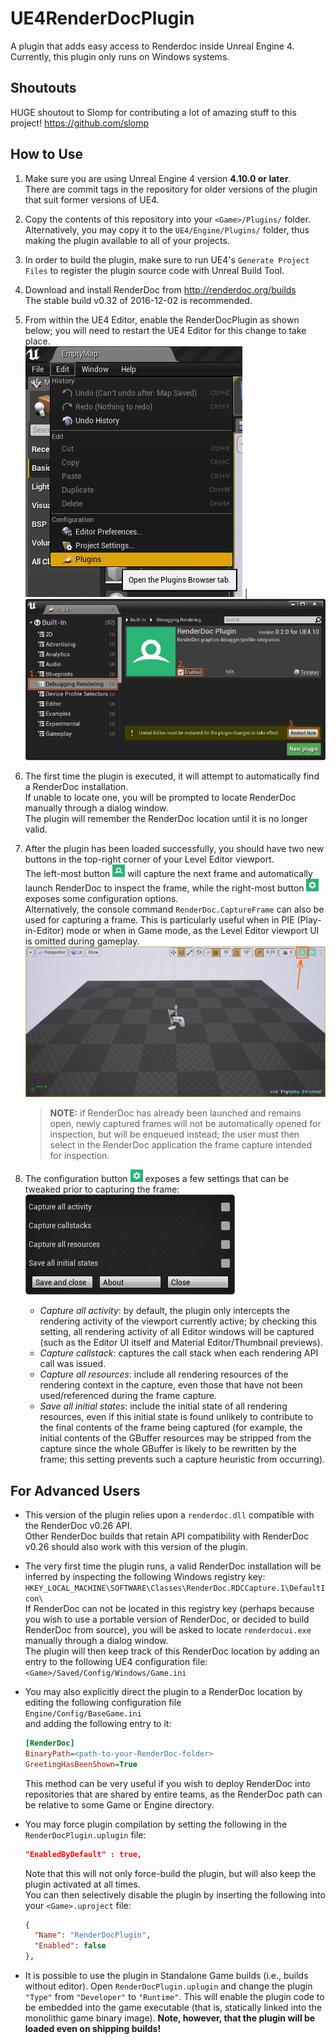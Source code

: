 UE4RenderDocPlugin
==================

A plugin that adds easy access to Renderdoc inside Unreal Engine 4.  
Currently, this plugin only runs on Windows systems.

Shoutouts
----------

HUGE shoutout to Slomp for contributing a lot of amazing stuff to this project!
https://github.com/slomp

How to Use
----------

1. Make sure you are using Unreal Engine 4 version **4.10.0 or later**.  
   There are commit tags in the repository for older versions of the plugin that suit former versions of UE4.

2. Copy the contents of this repository into your `<Game>/Plugins/` folder.  
   Alternatively, you may copy it to the `UE4/Engine/Plugins/` folder, thus making the plugin available to all of your projects.

3. In order to build the plugin, make sure to run UE4's `Generate Project Files` to register the plugin source code with Unreal Build Tool.

4. Download and install RenderDoc from http://renderdoc.org/builds  
   The stable build v0.32 of 2016-12-02 is recommended.

5. From within the UE4 Editor, enable the RenderDocPlugin as shown below; you will need to restart the UE4 Editor for this change to take place.  
   ![](doc/img/howto-plugin_menu.jpg) | ![](doc/img/howto-enable.jpg)

6. The first time the plugin is executed, it will attempt to automatically find a RenderDoc installation.  
   If unable to locate one, you will be prompted to locate RenderDoc manually through a dialog window.  
   The plugin will remember the RenderDoc location until it is no longer valid.

7. After the plugin has been loaded successfully, you should have two new buttons in the top-right corner of your Level Editor viewport.  
The left-most button ![](RenderDocPlugin/Resources/Icon20.png) will capture the next frame and automatically launch RenderDoc to inspect the frame, while the right-most button ![](RenderDocPlugin/Resources/SettingsIcon20.png) exposes some configuration options.  
Alternatively, the console command `RenderDoc.CaptureFrame` can also be used for capturing a frame. This is particularly useful when in PIE (Play-in-Editor) mode or when in Game mode, as the Level Editor viewport UI is omitted during gameplay.  
   ![](doc/img/howto-capture.jpg)  
   > **NOTE:** if RenderDoc has already been launched and remains open, newly captured frames will not be automatically opened for inspection, but will be enqueued instead; the user must then select in the RenderDoc application the frame capture intended for inspection.  

8. The configuration button ![](RenderDocPlugin/Resources/SettingsIcon20.png) exposes a few settings that can be tweaked prior to capturing the frame:  
![](doc/img/howto-settings.jpg)
   * _Capture all activity_: by default, the plugin only intercepts the rendering activity of the viewport currently active; by checking this setting, all rendering activity of all Editor windows will be captured (such as the Editor UI itself and Material Editor/Thumbnail previews).
   * _Capture callstack_: captures the call stack when each rendering API call was issued.
   * _Capture all resources_: include all rendering resources of the rendering context in the capture, even those that have not been used/referenced during the frame capture.
   * _Save all initial states_: include the initial state of all rendering resources, even if this initial state is found unlikely to contribute to the final contents of the frame being captured (for example, the initial contents of the GBuffer resources may be stripped from the capture since the whole GBuffer is likely to be rewritten by the frame; this setting prevents such a capture heuristic from occurring).


For Advanced Users
------------------

* This version of the plugin relies upon a `renderdoc.dll` compatible with the RenderDoc v0.26 API.  
  Other RenderDoc builds that retain API compatibility with RenderDoc v0.26 should also work with this version of the plugin.

* The very first time the plugin runs, a valid RenderDoc installation will be inferred by inspecting the following Windows registry key:  
  `HKEY_LOCAL_MACHINE\SOFTWARE\Classes\RenderDoc.RDCCapture.1\DefaultIcon\`  
If RenderDoc can not be located in this registry key (perhaps because you wish to use a portable version of RenderDoc, or decided to build RenderDoc from source), you will be asked to locate `renderdocui.exe` manually through a dialog window.  
The plugin will then keep track of this RenderDoc location by adding an entry to the following UE4 configuration file:  
  `<Game>/Saved/Config/Windows/Game.ini`

* You may also explicitly direct the plugin to a RenderDoc location by editing the following configuration file  
  `Engine/Config/BaseGame.ini`  
  and adding the following entry to it:  
  ````ini
  [RenderDoc]
  BinaryPath=<path-to-your-RenderDoc-folder>
  GreetingHasBeenShown=True
  ````
  This method can be very useful if you wish to deploy RenderDoc into repositories that are shared by entire teams, as the RenderDoc path can be relative to some Game or Engine directory.

* You may force plugin compilation by setting the following in the `RenderDocPlugin.uplugin` file:
  ```json
  "EnabledByDefault" : true,
  ```
  Note that this will not only force-build the plugin, but will also keep the plugin activated at all times.  
  You can then selectively disable the plugin by inserting the following into your `<Game>.uproject` file:
  ```json
  {
    "Name": "RenderDocPlugin",
    "Enabled": false
  },
  ```

* It is possible to use the plugin in Standalone Game builds (i.e., builds without editor). Open `RenderDocPlugin.uplugin` and change the plugin `"Type"` from `"Developer"` to `"Runtime"`. This will enable the plugin code to be embedded into the game executable (that is, statically linked into the monolithic game binary image). **Note, however, that the plugin will be loaded even on shipping builds!**
